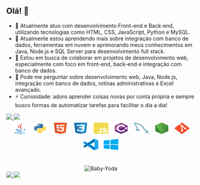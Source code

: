 ## Olá! 👋

- 🔭 Atualmente atuo com desenvolvimento Front-end e Back-end, utilizando tecnologias como HTML, CSS, JavaScript, Python e MySQL.
- 🌱 Atualmente estou aprendendo mais sobre integração com banco de dados, ferramentas em nuvem e aprimorando meus conhecimentos em Java, Node.js e SQL Server para desenvolvimento full stack.
- 👯 Estou em busca de colaborar em projetos de desenvolvimento web, especialmente com foco em front-end, back-end e integração com banco de dados.
- 💬 Pode me perguntar sobre desenvolvimento web, Java, Node.js, integração com banco de dados, rotinas administrativas e Excel avançado.
- ⚡ Curiosidade: adoro aprender coisas novas por conta própria e sempre busco formas de automatizar tarefas para facilitar o dia a dia!
<div>
  <a href="https://beacons.ai/Cristopher9900">
   <img height ="180em" src ="https://github-readme-stats.vercel.app/api?username=Cristopher9900&show_icons=true&theme=dracula&include_all_comits=true&count_private=true">   <img height ="180em" src ="https://github-readme-stats.vercel.app/api/top-langs/?username=Cristopher9900&layout=compact&langs_count=16&theme=dracula"/>
</div>
 <div style="display: inline-block; text-align: center">
  <div>
    <img style="margin: 5px;" alt="Java" height="30" width="40" src="https://raw.githubusercontent.com/devicons/devicon/master/icons/java/java-original.svg">
    <img style="margin: 5px;" alt="Python" height="30" width="40" src="https://raw.githubusercontent.com/devicons/devicon/master/icons/python/python-original.svg">
    <img style="margin: 5px;" alt="HTML" height="30" width="40" src="https://raw.githubusercontent.com/devicons/devicon/master/icons/html5/html5-original.svg">
    <img style="margin: 5px;" alt="CSS" height="30" width="40" src="https://raw.githubusercontent.com/devicons/devicon/master/icons/css3/css3-original.svg">
    <img style="margin: 5px;" alt="JavaScript" height="30" width="40" src="https://raw.githubusercontent.com/devicons/devicon/master/icons/javascript/javascript-plain.svg">
    <img style="margin: 5px;" alt="C#" height="30" width="40" src="https://raw.githubusercontent.com/devicons/devicon/master/icons/csharp/csharp-original.svg">
    <img style="margin: 5px;" alt="MySQL" height="30" width="40" src="https://raw.githubusercontent.com/devicons/devicon/master/icons/mysql/mysql-original.svg">
    <img style="margin: 5px;" alt="Node.js" height="30" width="40" src="https://raw.githubusercontent.com/devicons/devicon/master/icons/nodejs/nodejs-original.svg">
    <img style="margin: 5px;" alt="Git" height="30" width="40" src="https://raw.githubusercontent.com/devicons/devicon/master/icons/git/git-original.svg">
    <img style="margin: 5px;" alt="VSCode" height="30" width="40" src="https://raw.githubusercontent.com/devicons/devicon/master/icons/vscode/vscode-original.svg">
    <img style="margin: 5px;" alt="Windows" height="30" width="40" src="https://raw.githubusercontent.com/devicons/devicon/master/icons/windows8/windows8-original.svg">
    <br><br/>
  </div>
  <div style="margin-top: 15px;">
    <img alt="Baby-Yoda" height="60" src="https://media.giphy.com/media/RbDKaczqWovIugyJmW/giphy.gif">
  </div>
</div>

   
<div>
  <a href="mailto:cris.pichelli123@gmail.com" target="_blank">
    <img src="https://img.shields.io/badge/-Gmail-%23333?style=for-the-badge&logo=gmail&logoColor=white">
  </a>
  <a href="https://www.linkedin.com/in/cristopher-pichelli-27663a294" target="_blank">
    <img src="https://img.shields.io/badge/-LinkedIn-%230077B5?style=for-the-badge&logo=linkedin&logoColor=white">
  </a>
</div>





